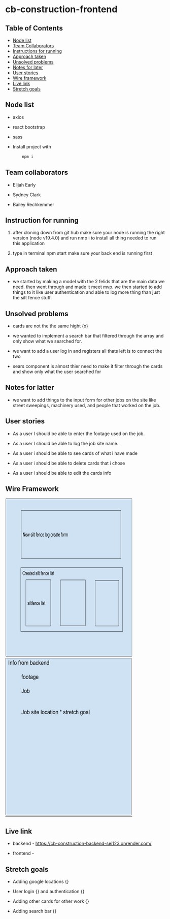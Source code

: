# cb-construction-frontend

## Table of Contents

- [Node list](#node-list)
- [Team Collaborators](#team-collators)
- [Instructions for running](#instructions-for-running)
- [Approach taken](#approach-taken)
- [Unsolved problems](#unsolved-problem)
- [Notes for later](#notes-for-latter)
- [User stories](#user-stories)
- [Wire framework](#wire-framework)
- [Live link](#live-link)
- [Stretch goals](#stretch-goals)

## Node list

- axios

- react bootstrap

- sass

- Install project with
  ```sh
      npm i
  ```

## Team collaborators

- Elijah Early

- Sydney Clark

- Bailey Rechkemmer

## Instruction for running

1. after cloning down from git hub make sure your node is running the right version (node v19.4.0) and run nmp i to install all thing needed to run this application

2. type in terminal npm start make sure your back end is running first

## Approach taken

- we started by making a model with the 2 felids that are the main data we need. then went through and made it meet mvp. we then started to add things to it like user authentication and able to log more thing than just the silt fence stuff.

## Unsolved problems

- cards are not the the same hight {x}

- we wanted to implement a search bar that filtered through the array and only show what we searched for.

- we want to add a user log in and registers all thats left is to connect the two

- sears component is almost thier need to make it filter through the cards and show only what the user searched for

## Notes for latter

- we want to add things to the input form for other jobs on the site like street sweepings, machinery used, and people that worked on the job.

## User stories

- As a user I should be able to enter the footage used on the job.

- As a user I should be able to log the job site name.

- As a user i should be able to see cards of what i have made

- As a user i should be able to delete cards that i chose

- As a user i should be able to edit the cards info

## Wire Framework

<img src="img/Screenshot_20230324_011746.png" width=400 height=500/>
<img src="img/Screenshot_20230324_011825.png" width=400 height=500/>

## Live link

- backend - https://cb-construction-backend-sei123.onrender.com/

- frontend -

## Stretch goals

- Adding google locations {}

- User login {} and authentication {}

- Adding other cards for other work {}

- Adding search bar {}
